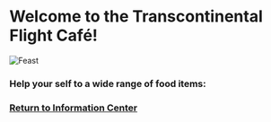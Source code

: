 # Welcome to the Transcontinental Flight Café!
![Feast](spirited-food.png)
### Help your self to a wide range of food items:




### [Return to Information Center](https://github.com/mollyjones2023/ghibli-simulacrum/blob/main/2-ghibli-grand-warehouse/warehouse.md)
